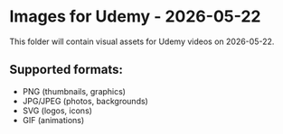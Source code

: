 # Images for Udemy - 2026-05-22

This folder will contain visual assets for Udemy videos on 2026-05-22.

## Supported formats:
- PNG (thumbnails, graphics)
- JPG/JPEG (photos, backgrounds)
- SVG (logos, icons)
- GIF (animations)
